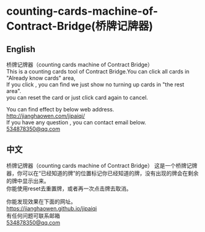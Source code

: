 # counting-cards-machine-of-Contract-Bridge(桥牌记牌器)

## English
桥牌记牌器（counting cards machine of Contract Bridge）           
This is a counting cards tool of Contract Bridge.You can click all cards in "Already know cards" area,        
If you click , you can find we just show no turning up cards in "the rest area".             
you can reset the card or just click  card again to cancel.


You can find effect by below web address.      
http://jianghaowen.com/jipaiqi/               
If you have any question , you can contact email below.                 
534878350@qq.com


## 中文
桥牌记牌器（counting cards machine of Contract Bridge） 这是一个桥牌记牌器，你可以在“已经知道的牌”的位置标记你已经知道的牌，没有出现的牌会在剩余的牌中显示出来。                  
你能使用reset去重置牌，或者再一次点击牌去取消。



你能发现效果在下面的网址。              
https://jianghaowen.github.io/jipaiqi     
有任何问题可联系邮箱               
534878350@qq.com




